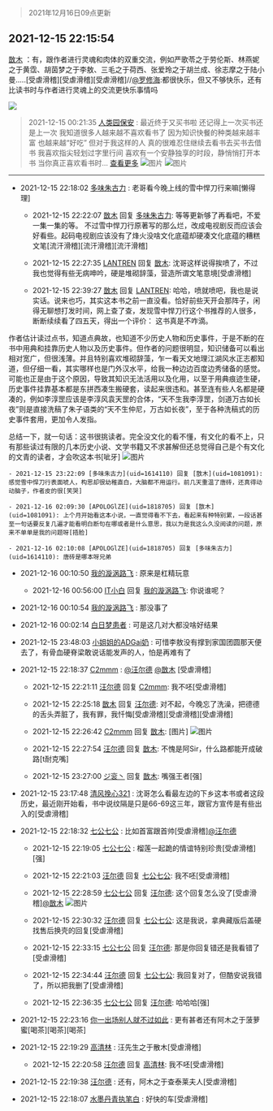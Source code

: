 > 2021年12月16日09点更新
<link rel="stylesheet" href="https://cdn.jsdelivr.net/gh/taotie6/sampleJSON@main/css/photo_show.css">
<meta name="referrer" content="no-referrer" />


 ## 2021-12-15 22:15:54 

 [㪚木](https://www.coolapk.com/feed/32152347?shareKey=ZDdhZGQ2MTJjYzI5NjFiYTAyYWY~) ：有，跟作者进行灵魂和肉体的双重交流，例如严歌苓之于劳伦斯、林燕妮之于黄霑、胡茵梦之于李敖、三毛之于荷西、张爱玲之于胡兰成、徐志摩之于陆小曼.....[受虐滑稽][受虐滑稽][受虐滑稽]//<a class="feed-link-uname" href="/u/罗修海">@罗修海</a>:都很快乐，但又不够快乐，还有比读书时与作者进行灵魂上的交流更快乐事情吗 

<div class="album">
<img class="img-item" src="https://image.coolapk.com/feed/2021/1120/21/1081091_d2c38e5f_6153_563_650@378x378.gif" />
</div>

> 2021-12-15 00:21:35 
> [人类园保安](https://www.coolapk.com/feed/32133320?shareKey=YjYyMWVlZGZjMGM3NjFiYTAyYWY~) : 最近终于又买书啦 还记得上一次买书还是上一次 我知道很多人越来越不喜欢看书了 因为知识快餐的种类越来越丰富 也越来越“好吃” 但对于我这样的人 真的很难忍住继续去看书去买书去借书 我喜欢指尖轻划过字里行间 喜欢有一个安静独享的时段，静悄悄打开本书 当你真正喜欢看书时... <a href="">查看更多</a> 
![图片](https://image.coolapk.com/feed/2021/1215/00/3437101_01a70a58_8887_7796_277@3325x2494.jpeg)
![图片](https://image.coolapk.com/feed/2021/1215/00/3437101_f184a68b_8887_7803_491@1080x2400.jpeg)

 ------- 

- 2021-12-15 22:18:02 [多味朱古力](uid=1614110) : 老哥看今晚上线的雪中悍刀行来嘛[懒得理] 

    - 2021-12-15 22:22:07 [㪚木](uid=1081091) 回复 [多味朱古力](uid=1614110): 等等更新够了再看吧，不爱一集一集的等。
不过雪中悍刀行原著写的那么烂，改成电视剧反而应该会好看些。起码电视剧应该没有了烽火没啥文化底蕴却硬凑文化底蕴的糟糕文笔[流汗滑稽][流汗滑稽][流汗滑稽] 

    - 2021-12-15 22:27:35 [LANTREN](uid=2194571) 回复 [㪚木](uid=1081091): 沈哥这样说得挨喷了，不过我也觉得有些无病呻吟，硬是堆砌辞藻，营造所谓文笔意境[受虐滑稽] 

    - 2021-12-15 22:39:27 [㪚木](uid=1081091) 回复 [LANTREN](uid=2194571): 哈哈，喷就喷吧，我也是说实话。说来也巧，其实这本书之前一直没看。恰好前些天开会那阵子，闲得无聊想打发时间，网上查了查，发现雪中悍刀行这个书推荐的人很多，断断续续看了四五天，得出一个评价：
这书真是不咋滴。

作者估计读过点书，知道点典故，也知道不少历史人物和历史事件<!--break-->，于是不断的在书中用典和挂靠历史人物以及历史事件。但作者的问题很明显，知识储备可以看出相对宽广，但很浅薄。并且特别喜欢堆砌辞藻，乍一看天文地理江湖风水正志都知道，但仔细一看，其实哪样也是门外汉水平，给我一种边边百度边秀储备的感觉。
可能也正是由于这个原因，导致其知识无法活用以及化用，以至于用典痕迹生硬，历史事件挂靠基本都是东拼西凑生搬硬套，读起来很违和。甚至连有些人名都是硬凑的，例如李淳罡应该是李淳风袁天罡的合体，“天不生我李淳罡，剑道万古如长夜”则是直接洗稿了朱子语类的“天不生仲尼，万古如长夜”，至于各种洗稿式的历史事件套用，更加令人发指。

总结一下，就一句话：这书很挑读者。完全没文化的看不懂，有文化的看不上，只有那些读过有限的几本历史小说、文学书籍又不求甚解但还总觉得自己是个有文化的文青的读者，才会吹这本书[呲牙] ![图片](https://image.coolapk.com/feed/2018/1217/07/1081091_1545003920_5732@216x196.gif)

    - 2021-12-15 23:22:09 [多味朱古力](uid=1614110) 回复 [㪚木](uid=1081091): 感觉雪中悍刀行表面唬人，构思却很幼稚直白，大脑都不用运行。前几天重温了唐砖，还真得动动脑子，作者皮的很[笑哭] 

    - 2021-12-16 02:09:30 [APOLOGlZE](uid=1818705) 回复 [㪚木](uid=1081091): 上个月开始看这本小说，一直觉得看不下去，看起来有种特别累，一段话甚至一句话要反复几遍才能看明白断句在哪或者是什么意思，我以为是我这么久没阅读的问题，原来不单单是我的问题呀[捂脸] 

    - 2021-12-16 02:10:08 [APOLOGlZE](uid=1818705) 回复 [多味朱古力](uid=1614110): 唐砖是哪本呀兄弟 

- 2021-12-16 00:10:50 [我的漩涡路飞](uid=2827780) : 原来是杠精玩意 

    - 2021-12-16 00:56:00 [IT小白](uid=1002886) 回复 [我的漩涡路飞](uid=2827780): 你说谁呢？ 

- 2021-12-16 00:10:54 [我的漩涡路飞](uid=2827780) : 那没事了 

- 2021-12-16 00:02:14 [白日梦患者](uid=533502) : 可是这几对大都没啥好结果 

- 2021-12-15 23:48:03 [小姐姐的ADGai奶](uid=1701309) : 可惜李敖没有撑到家国团圆那天便去了，有骨血硬脊梁敢说话能发声的人，怕是再难有了 

- 2021-12-15 22:18:37 [C2mmm](uid=2697120) : <a class="feed-link-uname" href="/u/汪尔德">@汪尔德</a> <a class="feed-link-uname" href="/u/㪚木">@㪚木</a> [受虐滑稽] 

    - 2021-12-15 22:21:11 [汪尔德](uid=1595236) 回复 [C2mmm](uid=2697120): 我不呸[受虐滑稽] 

    - 2021-12-15 22:25:18 [㪚木](uid=1081091) 回复 [汪尔德](uid=1595236): 对不起，今晚忘了洗澡，把德德的舌头弄脏了，我有罪，我忏悔[受虐滑稽][受虐滑稽][受虐滑稽] 

    - 2021-12-15 22:26:42 [C2mmm](uid=2697120) 回复 [㪚木](uid=1081091): [图片] ![图片](https://image.coolapk.com/feed/2021/1215/22/2697120_37143fbd_8401_3885_907@1014x1011.jpeg)

    - 2021-12-15 22:27:54 [汪尔德](uid=1595236) 回复 [㪚木](uid=1081091): 不愧是阿Sir，什么路都能开成破路[t耐克嘴] 

    - 2021-12-15 23:27:00 [ジ衮丶](uid=494451) 回复 [㪚木](uid=1081091): 嘴强王者[强] 

- 2021-12-15 23:17:48 [清风挽心321](uid=3583283) : 沈哥怎么看最左边的下乡这本书或者这段历史，最近刚开始看，书中说纹隔是只是66-69这三年，跟官方宣传是有些出入的[受虐滑稽] 

- 2021-12-15 22:18:32 [七公七公](uid=1763604) : 比如首富跟首帅[受虐滑稽]<a class="feed-link-uname" href="/u/汪尔德">@汪尔德</a> 

    - 2021-12-15 22:19:05 [七公七公](uid=1763604) : 榴莲一起跪的情谊特别珍贵[受虐滑稽][强] 

    - 2021-12-15 22:21:03 [汪尔德](uid=1595236) 回复 [七公七公](uid=1763604): 我不呸[受虐滑稽] 

    - 2021-12-15 22:28:59 [七公七公](uid=1763604) 回复 [汪尔德](uid=1595236): 这个回复怎么没了[受虐滑稽]<a class="feed-link-uname" href="/u/㪚木">@㪚木</a> ![图片](https://image.coolapk.com/feed/2021/1215/22/1763604_513775fa_8538_0804_647@1080x320.jpeg)

    - 2021-12-15 22:30:32 [汪尔德](uid=1595236) 回复 [七公七公](uid=1763604): 这是我说，拿典藏版后盖硬找售后换壳的回复[受虐滑稽] 

    - 2021-12-15 22:33:15 [七公七公](uid=1763604) 回复 [汪尔德](uid=1595236): 那是你回复错还是我看错了[受虐滑稽] 

    - 2021-12-15 22:34:44 [汪尔德](uid=1595236) 回复 [七公七公](uid=1763604): 我回复对了，但酷安说我错了，所以把我删了[受虐滑稽] 

    - 2021-12-15 22:36:35 [七公七公](uid=1763604) 回复 [汪尔德](uid=1595236): 哈哈哈[强] 

- 2021-12-15 22:23:16 [你一出场别人就不过如此](uid=2538561) : 更有甚者还有阿木之于菠萝蜜[喝茶][喝茶][喝茶] 

- 2021-12-15 22:19:29 [高清林](uid=8114305) : 汪先生之于散木[受虐滑稽] 

    - 2021-12-15 22:20:58 [汪尔德](uid=1595236) 回复 [高清林](uid=8114305): 我不呸[受虐滑稽] 

- 2021-12-15 22:19:38 [汪尔德](uid=1595236) : 还有，阿木之于查泰莱夫人[受虐滑稽] 

- 2021-12-15 22:18:07 [水墨丹青执笔白](uid=3060746) : 好快的车[受虐滑稽] 


